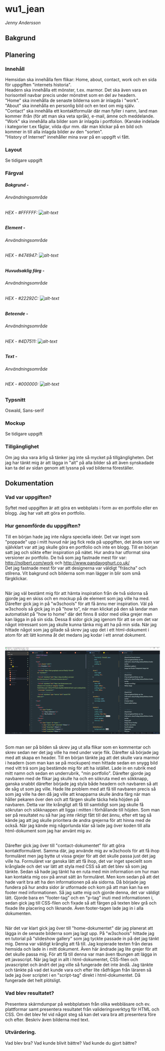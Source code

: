 # wu1_jean
*Jenny Andersson*

## Bakgrund

## Planering

### Innehåll
Hemsidan ska innehålla fem flikar: Home, about, contact, work och en sida för uppgiften "internets historia". <br>
Headern ska innehålla ett mönster, t.ex. marmor. Det ska även vara en horisontell navbar precis under mönstret som en del av headern.<br>
"Home" ska innehålla de senaste bilderna som är inlagda i "work". <br>
"About" ska innehålla en personlig bild och en text om mig själv. <br>
"Contact" ska innehålla ett kontaktformulär där man fyller i namn, land man kommer ifrån (för att man ska veta språk), e-mail, ämne och meddelande. <br>
"Work" ska innehålla alla bilder som är inlagda i portfolion. (Kanske indelade i kategorier t.ex fåglar, vilda djur mm. där man klickar på en bild och kommer in till alla inlagda bilder av den "sorten". <br>
"History of Internet" innehåller mina svar på en uppgift vi fått. <br>


### Layout
Se tidigare uppgift


### Färgval

##### Bakgrund - 
###### Användningsområde
###### HEX - #FFFFFF: ![alt-text](https://via.placeholder.com/20/FFFFFF/FFFFFF?Text=%20 "#FFFFFF")

##### Element - 
###### Användningsområde
###### HEX - #474947: ![alt-text](https://via.placeholder.com/20/474947/474947?Text=%20 "#474947")

##### Huvudsaklig färg - 
###### Användningsområde
###### HEX - #22292C: ![alt-text](https://via.placeholder.com/20/22292C/22292C?Text=%20 "#22292C")

##### Beteende -
###### Användningsområde
###### HEX - #4D7511: ![alt-text](https://via.placeholder.com/20/4D7511/4D7511?Text=%20 "#4D7511")

##### Text - 
###### Användningsområde
###### HEX - #000000: ![alt-text](https://via.placeholder.com/20/000000/000000?Text=%20 "#000000")


### Typsnitt
Oswald, Sans-serif


### Mockup
Se tidigare uppgift


### Tillgänglighet
Om jag ska vara ärlig så tänker jag inte så mycket på tillgängligheten. Det jag har tänkt mig är att lägga in "alt" på alla bilder så att även synskadade kan ta del av sidan genom att lyssna på vad bilderna föreställer. 


## Dokumentation

### Vad var uppgiften?
Syftet med uppgiften är att göra en webbplats i form av en portfolio eller en blogg. Jag har valt att göra en portfolio.


### Hur genomförde du uppgiften?

Till en början hade jag inte några speciella ideér. Det var inget som "poppade" upp i mitt huvud när jag fick reda på uppgiften, det ända som var självklart var att jag skulle göra en portfolio och inte en blogg. Till en början satt jag och sökte efter inspiration på nätet. Hur andra har utformat sina versioner av portfolio. De två som jag fastnade mest för var: <br>
http://nolbert.com/work och http://www.pandayoghurt.co.uk/  <br>
Det jag fastnade mest för var att designerna var väldigt "fräscha" och stilrena. Vit bakgrund och bilderna som man lägger in blir som små färgklickar. <br> <br>

När jag väl bestämt mig för att hämta inspiration från de två sidorna så gjorde jag en skiss och en mockup på de element som jag ville ha med. Därefter gick jag in på "w3schools" för att få ännu mer inspiration. Väl på w3schools så gick jag in på "how to", när man klickat på den så landar man automatiskt på "how to home" där det finns 8 sidor med olika grejer man kan lägga in på sin sida. Dessa 8 sidor gick jag igenom för att se om det var något intressant som jag skulle kunna tänka mig att ha på min sida. När jag hittade något som jag gillade så skrev jag upp det i ett html-dokument i atom för att lätt komma åt det medans jag kodar i ett annat dokument. <br> <br>

![alt text](https://github.com/Vimsefia/wu1_jean/blob/master/Assets/IMG/Atom.png) <br> <br>

Som man ser på bilden så skrev jag ut alla flikar som en kommentar och skrev sedan ner det jag ville ha med under varje flik. Därefter så började jag med att skapa en header. Till en början tänkte jag att det skulle vara marmor i headern (som man kan se på mockupen) men hittade sedan en snygg bild med vitt trä som jag bestämde mig för att ha istället. Lade in en rubrik med mitt namn och sedan en underrubrik, "min portfolio". Därefter gjorde jag navbaren med de flikar jag skulle ha och en sökruta med en sökknapp, ganska snabbt därefter började jag styla både headern och navbaren så att de såg ut som jag ville. Hade lite problem med att få till navbaren precis så som jag ville ha den då jag ville att knapparna skulle ändra färg när man håller pekaren över den och att färgen skulle täcka hela höjden på navbaren. Detta var lite krångligt att få till samtidigt som jag skulle få sökrutan och sökknappen att ligga i mitten i förhållande till höjden. Som man ser på resultatet nu så har jag inte riktigt fått till det ännu, efter ett tag så kände jag att jag skulle prioritera de andra grejerna för att hinna med de också. När jag kände mig någorlunda klar så lade jag över koden till alla html-dokument som jag har använt mig av. <br> <br>

Därefter gick jag över till "contact-dokumentet" för att göra kontaktformuläret. Samma där, jag använde mig av w3schools för att få ihop formuläret men jag bytte ut vissa grejer för att det skulle passa just det jag ville ha. Formuläret var ganska lätt att få ihop, det var inget speciellt som krånglade och det var lätt att styla med CSS så att det blev så som jag tänkte. Sedan så hade jag tänkt ha en ruta med min information om hur man kan kontakta mig osv på annat sätt än formuläret. Men kom sedan på att det hade varit bra att ha den informationen på ala sidorna. Då började jag fundera på hur andra sidor är utformade och kom på att man kan ha en footer med informationen. Så jag satte mig och gjorde denna, det var väldigt lätt. Gjorde bara en "footer-tag" och en "p-tag" inuti med informationen i, sedan gick jag till CSS-filen och fixade så att färgen på texten blev grå och fixade lite placering och liknande. Även footer-tagen lade jag in i alla dokumenten. <br> <br>

När det var klart gick jag över till "home-dokumentet" där jag planerat att lägga in de senaste bilderna som jag lagt upp. På "w3schools" hittade jag en tutorial på "slideshow gallery" som jag tyckte passade in på det jag tänkt mig. Denna var väldigt krånglig att få till. Jag kopierade texten från deras hemsida och lade in  i mitt dokument. Även här ändrade jag lite grejer för att det skulle passa mig. För att få till denna var man även tbungen att lägga in ett javascript. När jag lagt in allt i html-dokumentet, CSS-filen och javascriptet och ändrt det jag ville så fungerade det inte ändå. Jag tänkte och tänkte på vad det kunde vara och efter lite rådfrågan från läraren så lade jag över scriptet i en "script-tag" direkt i html-dokumentet. Då fungerade det helt plötsligt. 



### Vad blev resultatet?
Presentera skärmdumpar på webbplatsen från olika webbläsare och ev. plattformar samt presentera resultatet från valideringsverktyg för HTML och CSS. Om det blev fel vid något steg så kan det vara bra att presentera före och efter. Beskriv även bilderna med text.


### Utvärdering.
Vad blev bra? Vad kunde blivit bättre? Vad kunde du gjort bättre?
